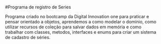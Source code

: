 #Programa de registro de Series

Programa criado no bootcamp da Digital Innovation one para praticar e pensar orientado a objetos, aprendemos a como modelar o domínio, 
como utilizar recursos de coleção para salvar dados em memória e como trabalhar com classes, metodos, interfaces e enums para criar um sistema de cadastro de séries.
